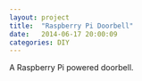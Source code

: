```yaml
---
layout: project
title:  "Raspberry Pi Doorbell"
date:   2014-06-17 20:00:09
categories: DIY
---
```


A Raspberry Pi powered doorbell.